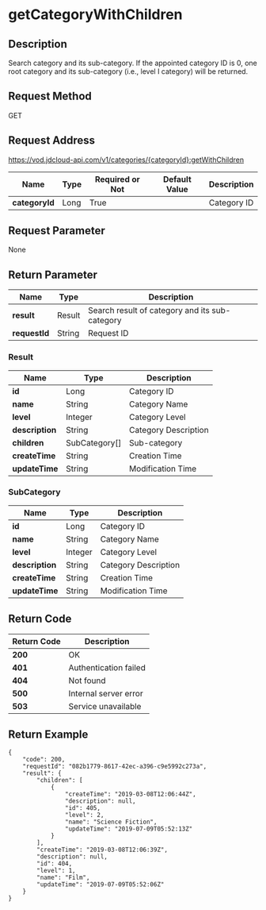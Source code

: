 # getCategoryWithChildren


## Description
Search category and its sub-category. If the appointed category ID is 0, one root category and its sub-category (i.e., level I category) will be returned.

## Request Method
GET

## Request Address
https://vod.jdcloud-api.com/v1/categories/{categoryId}:getWithChildren

|Name|Type|Required or Not|Default Value|Description|
|---|---|---|---|---|
|**categoryId**|Long|True| |Category ID|

## Request Parameter
None


## Return Parameter
|Name|Type|Description|
|---|---|---|
|**result**|Result|Search result of category and its sub-category|
|**requestId**|String|Request ID|

### Result
|Name|Type|Description|
|---|---|---|
|**id**|Long|Category ID|
|**name**|String|Category Name|
|**level**|Integer|Category Level|
|**description**|String|Category Description|
|**children**|SubCategory[]|Sub-category|
|**createTime**|String|Creation Time|
|**updateTime**|String|Modification Time|
### SubCategory
|Name|Type|Description|
|---|---|---|
|**id**|Long|Category ID|
|**name**|String|Category Name|
|**level**|Integer|Category Level|
|**description**|String|Category Description|
|**createTime**|String|Creation Time|
|**updateTime**|String|Modification Time|

## Return Code
|Return Code|Description|
|---|---|
|**200**|OK|
|**401**|Authentication failed|
|**404**|Not found|
|**500**|Internal server error|
|**503**|Service unavailable|
## Return Example
```
{
    "code": 200, 
    "requestId": "082b1779-8617-42ec-a396-c9e5992c273a", 
    "result": {
        "children": [
            {
                "createTime": "2019-03-08T12:06:44Z", 
                "description": null, 
                "id": 405, 
                "level": 2, 
                "name": "Science Fiction", 
                "updateTime": "2019-07-09T05:52:13Z"
            }
        ], 
        "createTime": "2019-03-08T12:06:39Z", 
        "description": null, 
        "id": 404, 
        "level": 1, 
        "name": "Film", 
        "updateTime": "2019-07-09T05:52:06Z"
    }
}
```

